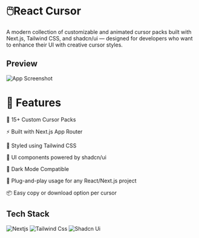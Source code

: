 
# 🖱️React Cursor

A modern collection of customizable and animated cursor packs built with Next.js, Tailwind CSS, and shadcn/ui — designed for developers who want to enhance their UI with creative cursor styles.


## Preview

![App Screenshot](https://www.reactcursor.tech/image.png)

# 🚀 Features

🎯 15+ Custom Cursor Packs

⚡ Built with Next.js App Router

🎨 Styled using Tailwind CSS

🧩 UI components powered by shadcn/ui

🌙 Dark Mode Compatible

🧰 Plug-and-play usage for any React/Next.js project

📦 Easy copy or download option per cursor


## Tech Stack


![Nextjs](https://www.reactcursor.tech/nextjs.svg?style=flat-circle?width:100,height:100)
![Tailwind Css](https://www.reactcursor.tech/tailwind.svg)
![Shadcn Ui](https://www.reactcursor.tech/shadcn.svg)



